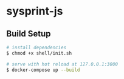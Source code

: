 # sysprint-js

## Build Setup

```bash
# install dependencies
$ chmod +x shell/init.sh

# serve with hot reload at 127.0.0.1:3000
$ docker-compose up --build

```